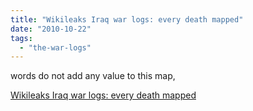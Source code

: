 ```yaml
---
title: "Wikileaks Iraq war logs: every death mapped"
date: "2010-10-22"
tags: 
  - "the-war-logs"
---
```


words do not add any value to this map,

  
[Wikileaks Iraq war logs: every death mapped](https://www.guardian.co.uk/world/datablog/interactive/2010/oct/23/wikileaks-iraq-deaths-map)
